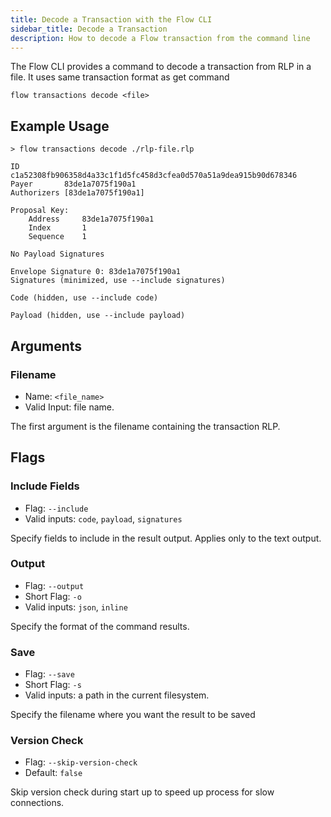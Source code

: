 ```yaml
---
title: Decode a Transaction with the Flow CLI
sidebar_title: Decode a Transaction
description: How to decode a Flow transaction from the command line
---
```


The Flow CLI provides a command to decode a transaction
from RLP in a file. It uses same transaction format as get command

```shell
flow transactions decode <file>
```

## Example Usage

```shell
> flow transactions decode ./rlp-file.rlp 

ID		c1a52308fb906358d4a33c1f1d5fc458d3cfea0d570a51a9dea915b90d678346
Payer		83de1a7075f190a1
Authorizers	[83de1a7075f190a1]

Proposal Key:	
    Address	    83de1a7075f190a1
    Index	    1
    Sequence	1

No Payload Signatures

Envelope Signature 0: 83de1a7075f190a1
Signatures (minimized, use --include signatures)

Code (hidden, use --include code)

Payload (hidden, use --include payload)
```

## Arguments

### Filename

- Name: `<file_name>`
- Valid Input: file name.

The first argument is the filename containing the transaction RLP.

## Flags
    
### Include Fields

- Flag: `--include`
- Valid inputs: `code`, `payload`, `signatures`

Specify fields to include in the result output. Applies only to the text output.

### Output

- Flag: `--output`
- Short Flag: `-o`
- Valid inputs: `json`, `inline`

Specify the format of the command results.

### Save

- Flag: `--save`
- Short Flag: `-s`
- Valid inputs: a path in the current filesystem.

Specify the filename where you want the result to be saved

### Version Check

- Flag: `--skip-version-check`
- Default: `false`

Skip version check during start up to speed up process for slow connections.